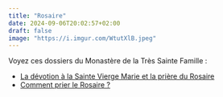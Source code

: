 ```yaml
---
title: "Rosaire"
date: 2024-09-06T20:02:57+02:00
draft: false
image: "https://i.imgur.com/WtutXlB.jpeg"
---
```


Voyez ces dossiers du Monastère de la Très Sainte Famille : 

* [La dévotion à la Sainte Vierge Marie et la prière du Rosaire](https://www.vaticancatholique.com/devotion-a-la-vierge-marie/)
* [Comment prier le Rosaire ?](https://www.vaticancatholique.com/comment-prier-le-rosaire/)
